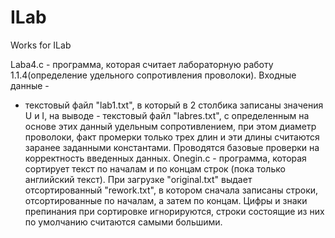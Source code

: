 # ILab
Works for ILab

Laba4.c - программа, которая считает лабораторную работу 1.1.4(определение удельного сопротивления проволоки). Входные данные -
- текстовый файл "lab1.txt", в который в 2 столбика записаны значения U и I, на выводе - текстовый файл "labres.txt",
 с определенным на основе этих данный удельным сопротивлением, при этом диаметр проволоки, факт промерки только трех длин и эти длины 
считаются заранее заданными константами. Проводятся базовые проверки на корректность введенных данных.
Onegin.c - программа, которая сортирует текст по началам и по концам строк (пока только английский текст). При загрузке "original.txt"
выдает отсортированный "rework.txt", в котором сначала записаны строки, отсортированные по началам, а затем по концам. Цифры и знаки 
препинания при сортировке игнорируются, строки состоящие из них по умолчанию считаются самыми большими.

